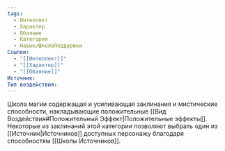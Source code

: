 ```yaml
---
tags:
  - Интеллект
  - Характер
  - Обаяние
  - Категория
  - Навык/ШколаПоддержки
Ссылки:
  - "[[Интеллект]]"
  - "[[Характер]]"
  - "[[Обаяние]]"
Источник:
Тип воздействия:
---
```

Школа магии содержащая и усиливающая заклинания и мистические способности, накладывающие положительные [[Вид Воздействия#Положительный Эффект|Положительные эффекты]]. Некоторые из заклинаний этой категории позволяют выбрать один из [[Источник|Источников]] доступных персонажу благодаря способностям [[Школы Источников]].